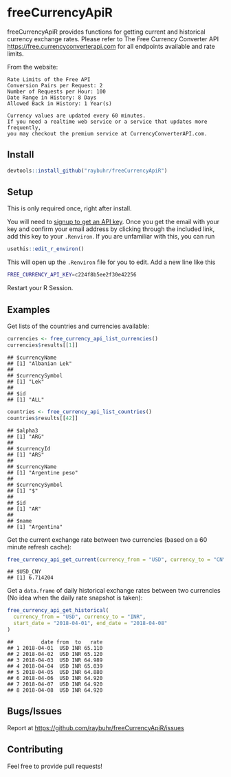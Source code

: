 freeCurrencyApiR
================

freeCurrencyApiR provides functions for getting current and historical currency exchange rates. Please refer to The Free Currency Converter API <https://free.currencyconverterapi.com> for all endpoints available and rate limits.

From the website:

    Rate Limits of the Free API
    Conversion Pairs per Request: 2
    Number of Requests per Hour: 100
    Date Range in History: 8 Days
    Allowed Back in History: 1 Year(s)

    Currency values are updated every 60 minutes. 
    If you need a realtime web service or a service that updates more frequently, 
    you may checkout the premium service at CurrencyConverterAPI.com.

Install
-------

``` r
devtools::install_github("raybuhr/freeCurrencyApiR")
```

Setup
-----

This is only required once, right after install.

You will need to [signup to get an API key](https://free.currencyconverterapi.com/free-api-key). Once you get the email with your key and confirm your email address by clicking through the included link, add this key to your `.Renviron`. If you are unfamiliar with this, you can run

``` r
usethis::edit_r_environ()
```

This will open up the `.Renviron` file for you to edit. Add a new line like this

``` sh
FREE_CURRENCY_API_KEY=c224f8b5ee2f30e42256
```

Restart your R Session.

Examples
--------

Get lists of the countries and currencies available:

``` r
currencies <- free_currency_api_list_currencies()
currencies$results[[1]]
```

    ## $currencyName
    ## [1] "Albanian Lek"
    ## 
    ## $currencySymbol
    ## [1] "Lek"
    ## 
    ## $id
    ## [1] "ALL"

``` r
countries <- free_currency_api_list_countries()
countries$results[[42]]
```

    ## $alpha3
    ## [1] "ARG"
    ## 
    ## $currencyId
    ## [1] "ARS"
    ## 
    ## $currencyName
    ## [1] "Argentine peso"
    ## 
    ## $currencySymbol
    ## [1] "$"
    ## 
    ## $id
    ## [1] "AR"
    ## 
    ## $name
    ## [1] "Argentina"

Get the current exchange rate between two currencies (based on a 60 minute refresh cache):

``` r
free_currency_api_get_current(currency_from = "USD", currency_to = "CNY", compact = "ultra")
```

    ## $USD_CNY
    ## [1] 6.714204

Get a `data.frame` of daily historical exchange rates between two currencies (No idea when the daily rate snapshot is taken):

``` r
free_currency_api_get_historical(
  currency_from = "USD", currency_to = "INR", 
  start_date = "2018-04-01", end_date = "2018-04-08"
)
```

    ##         date from  to   rate
    ## 1 2018-04-01  USD INR 65.110
    ## 2 2018-04-02  USD INR 65.120
    ## 3 2018-04-03  USD INR 64.989
    ## 4 2018-04-04  USD INR 65.039
    ## 5 2018-04-05  USD INR 64.880
    ## 6 2018-04-06  USD INR 64.920
    ## 7 2018-04-07  USD INR 64.920
    ## 8 2018-04-08  USD INR 64.920

Bugs/Issues
-----------

Report at <https://github.com/raybuhr/freeCurrencyApiR/issues>

Contributing
------------

Feel free to provide pull requests!
